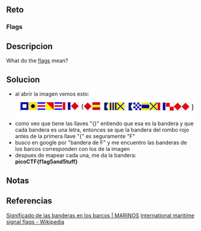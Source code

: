 
## Reto
### Flags
## Descripcion
What do the [flags](https://jupiter.challenges.picoctf.org/static/fbeb5f9040d62b18878d199cdda2d253/flag.png) mean?
## Solucion
- al abrir la imagen vemos esto:
![](../Imagenes/Pasted%20image%2020251029145118.png)
- como veo que tiene las llaves "{}" entiendo que esa es la bandera y que cada bandera es una letra, entonces se que la bandera del rombo rojo antes de la primera llave "{" es seguramente "F"
- busco en google por "bandera de F" y me encuentro las banderas de los barcos corresponden con los de la imagen
- despues de mapear cada una, me da la bandera: **picoCTF{f1ag5and5tuff}**
## Notas

## Referencias
[Significado de las banderas en los barcos | MARINOS](https://marinos.es/banderas-barcos/)
[International maritime signal flags - Wikipedia](https://en.wikipedia.org/wiki/International_maritime_signal_flags)
